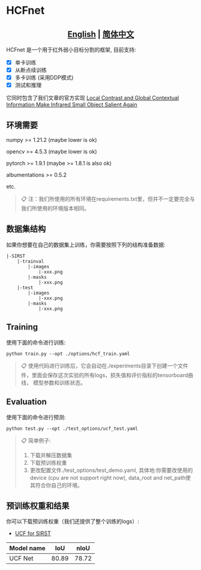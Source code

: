 
# HCFnet
## <div align="center"><b><a href="README.md">English</a> | <a href="README_CN.md">简体中文</a></b></div>
HCFnet 是一个用于红外弱小目标分割的框架, 
目前支持:
- [x] 单卡训练
- [x] 从断点续训练 
- [x] 多卡训练 (采用DDP模式)
- [x] 测试和推理

它同时包含了我们文章的官方实现
[Local Contrast and Global Contextual Information Make 
Infrared Small Object 
Salient Again](https://arxiv.org/abs/2301.12093)



## 环境需要
numpy >= 1.21.2 (maybe lower is ok)

opencv >= 4.5.3 (maybe lower is ok)

pytorch >= 1.9.1 (maybe >= 1.8.1 is also ok)

albumentations >= 0.5.2

etc. 


>📋  注：我们所使用的所有环境在requirements.txt里，但并不一定要完全与我们所使用的环境版本相同。

## 数据集结构
如果你想要在自己的数据集上训练，你需要按照下列的结构准备数据:
```
|-SIRST
    |-trainval
        |-images
            |-xxx.png
        |-masks
            |-xxx.png
    |-test
        |-images
            |-xxx.png
        |-masks
            |-xxx.png
```

## Training

使用下面的命令进行训练:

```train
python train.py --opt ./options/hcf_train.yaml
```

>📋 使用代码进行训练后，它会自动在./experiments目录下创建一个文件件，里面会保存这次实验的所有logs，损失值和评价指标的tensorboard曲线，
> 模型参数和训练状态。
## Evaluation


使用下面的命令进行预测:

```eval
python test.py --opt ./test_options/ucf_test.yaml
```

>📋  简单例子:
> 1. 下载并解压数据集 
> 2. 下载预训练权重
> 3. 更改配置文件./test_options/test_demo.yaml, 具体地:你需要改使用的
> device (cpu are not support right now), data_root and net_path使其符合你自己的环境。 

## 预训练权重和结果
你可以下载预训练权重（我们还提供了整个训练的logs）:

- [UCF for SIRST](https://drive.google.com/mymodel.pth)  

| Model name | IoU   | nIoU  |
|------------|-------|-------|
| UCF Net    | 80.89 | 78.72 |

